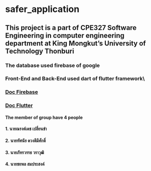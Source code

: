# **safer_application**

## This project is a part of CPE327 Software Engineering in computer engineering department at King Mongkut’s University of Technology Thonburi 

### The database used firebase of google
### Front-End and Back-End used dart of flutter framework\
###
### [Doc Firebase](https://firebase.google.com/docs/build)
### [Doc Flutter](https://docs.flutter.dev/get-started/install)

#### The member of group have 4 people
#### 1. นายณรงค์เดช  เปลี่ยนขำ
#### 2. นายทัศนัย ดวงดีมีศักดิ์ 
#### 3. นายภัทรวรรธ วราวุฒิ 
#### 4. นายชยพล สมประสงค์